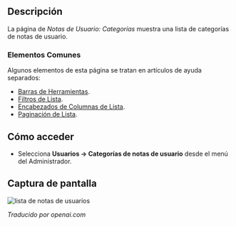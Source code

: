 <!-- Filename: Help4.x:User_Notes:_Categories  / Display title: Notes de l'utilisateur : Catégories -->

## Descripción

La página de *Notas de Usuario: Categorías* muestra una lista de categorías de notas de usuario.

### Elementos Comunes

Algunos elementos de esta página se tratan en artículos de ayuda separados:

* [Barras de Herramientas](jdocmanual?article=help/common-elements/toolbars).
* [Filtros de Lista](jdocmanual?article=help/common-elements/list-filters).
* [Encabezados de Columnas de Lista](jdocmanual?article=help/common-elements/list-column-headers).
* [Paginación de Lista](jdocmanual?article=help/common-elements/list-pagination).

## Cómo acceder

- Selecciona **Usuarios → Categorías de notas de usuario** desde el menú del Administrador.

## Captura de pantalla

![lista de notas de usuarios](../../../es/images/users/users-user-notes-categories-list.png)

*Traducido por openai.com*

